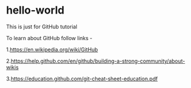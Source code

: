 # hello-world
This is just for GitHub tutorial

To learn about GitHub follow links -

  1.https://en.wikipedia.org/wiki/GitHub
  
  2.https://help.github.com/en/github/building-a-strong-community/about-wikis

  3.https://education.github.com/git-cheat-sheet-education.pdf
